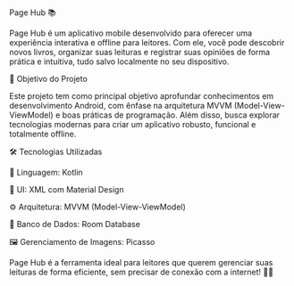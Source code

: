 Page Hub 📚

Page Hub é um aplicativo mobile desenvolvido para oferecer uma experiência interativa e offline para leitores. Com ele, você pode descobrir novos livros, organizar suas leituras e registrar suas opiniões de forma prática e intuitiva, tudo salvo localmente no seu dispositivo.

🚀 Objetivo do Projeto

Este projeto tem como principal objetivo aprofundar conhecimentos em desenvolvimento Android, com ênfase na arquitetura MVVM (Model-View-ViewModel) e boas práticas de programação. Além disso, busca explorar tecnologias modernas para criar um aplicativo robusto, funcional e totalmente offline.

🛠 Tecnologias Utilizadas

📌 Linguagem: Kotlin

🎨 UI: XML com Material Design

⚙ Arquitetura: MVVM (Model-View-ViewModel)

💾 Banco de Dados: Room Database

🖼 Gerenciamento de Imagens: Picasso

Page Hub é a ferramenta ideal para leitores que querem gerenciar suas leituras de forma eficiente, sem precisar de conexão com a internet! 🚀📖

